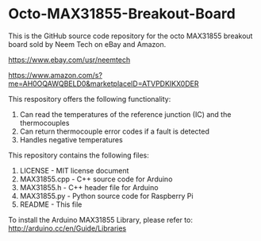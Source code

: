 # Octo-MAX31855-Breakout-Board
This is the GitHub source code repository for the octo MAX31855 breakout board sold by Neem Tech on eBay and Amazon.

https://www.ebay.com/usr/neemtech

https://www.amazon.com/s?me=AH0OQAWQBELD0&marketplaceID=ATVPDKIKX0DER

This respository offers the following functionality:
1. Can read the temperatures of the reference junction (IC) and the thermocouples
2. Can return thermocouple error codes if a fault is detected
3. Handles negative temperatures

This repository contains the following files:
1. LICENSE        - MIT license document
2. MAX31855.cpp   - C++ source code for Arduino
3. MAX31855.h     - C++ header file for Arduino
4. MAX31855.py    - Python source code for Raspberry Pi
5. README         - This file

To install the Arduino MAX31855 Library, please refer to:
http://arduino.cc/en/Guide/Libraries
